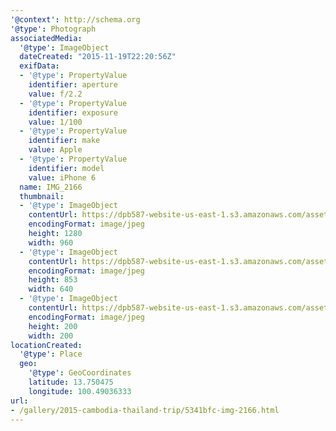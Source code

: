 ```yaml
---
'@context': http://schema.org
'@type': Photograph
associatedMedia:
  '@type': ImageObject
  dateCreated: "2015-11-19T22:20:56Z"
  exifData:
  - '@type': PropertyValue
    identifier: aperture
    value: f/2.2
  - '@type': PropertyValue
    identifier: exposure
    value: 1/100
  - '@type': PropertyValue
    identifier: make
    value: Apple
  - '@type': PropertyValue
    identifier: model
    value: iPhone 6
  name: IMG_2166
  thumbnail:
  - '@type': ImageObject
    contentUrl: https://dpb587-website-us-east-1.s3.amazonaws.com/asset/gallery/2015-cambodia-thailand-trip/5341bfc-img-2166~1280.jpg
    encodingFormat: image/jpeg
    height: 1280
    width: 960
  - '@type': ImageObject
    contentUrl: https://dpb587-website-us-east-1.s3.amazonaws.com/asset/gallery/2015-cambodia-thailand-trip/5341bfc-img-2166~640w.jpg
    encodingFormat: image/jpeg
    height: 853
    width: 640
  - '@type': ImageObject
    contentUrl: https://dpb587-website-us-east-1.s3.amazonaws.com/asset/gallery/2015-cambodia-thailand-trip/5341bfc-img-2166~200x200.jpg
    encodingFormat: image/jpeg
    height: 200
    width: 200
locationCreated:
  '@type': Place
  geo:
    '@type': GeoCoordinates
    latitude: 13.750475
    longitude: 100.49036333
url:
- /gallery/2015-cambodia-thailand-trip/5341bfc-img-2166.html
---
```

